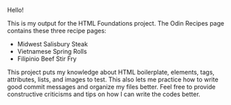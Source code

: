 Hello!

This is my output for the HTML Foundations project. The Odin Recipes page contains these three recipe pages:
- Midwest Salisbury Steak
- Vietnamese Spring Rolls
- Filipinio Beef Stir Fry

This project puts my knowledge about HTML boilerplate, elements, tags, attributes, lists, and images to test. This also lets me practice how to write good commit messages and organize my files better. Feel free to provide constructive criticisms and tips on how I can write the codes better. 
